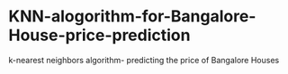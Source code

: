 # KNN-alogorithm-for-Bangalore-House-price-prediction
k-nearest neighbors algorithm- predicting the price of Bangalore Houses
